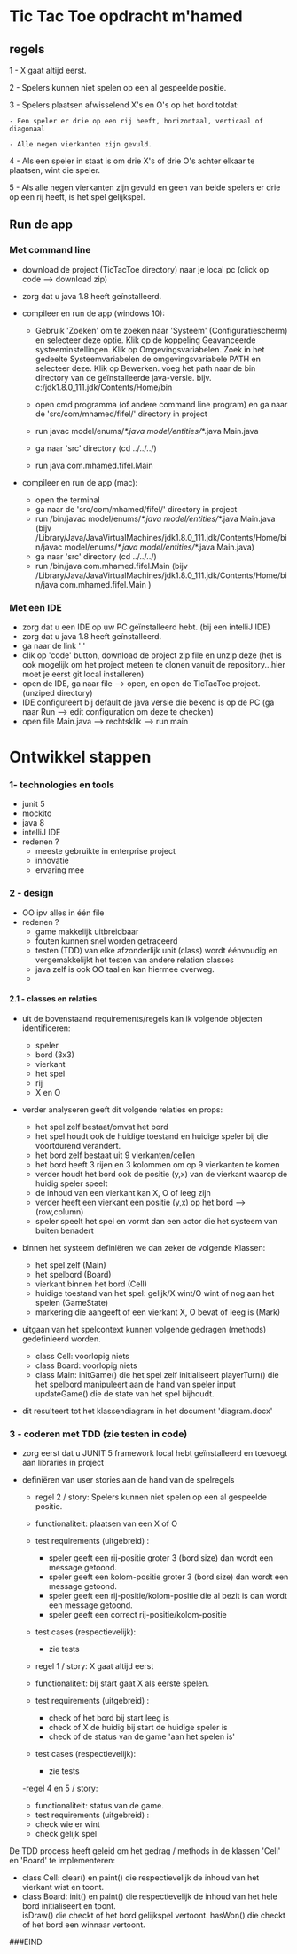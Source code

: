 # Tic Tac Toe opdracht m'hamed

## regels

1 - X gaat altijd eerst.

2 - Spelers kunnen niet spelen op een al gespeelde positie.

3 - Spelers plaatsen afwisselend X's en O's op het bord totdat:

    - Een speler er drie op een rij heeft, horizontaal, verticaal of diagonaal

    - Alle negen vierkanten zijn gevuld.

4 - Als een speler in staat is om drie X's of drie O's achter elkaar te plaatsen, wint die speler.

5 - Als alle negen vierkanten zijn gevuld en geen van beide spelers er drie op een rij heeft, is het spel gelijkspel.



## Run de app
### Met command line
- download de project (TicTacToe directory) naar je local pc (click op code --> download zip)
- zorg dat u java 1.8 heeft geïnstalleerd.
- compileer en run de app (windows 10):
  - Gebruik 'Zoeken' om te zoeken naar 'Systeem' (Configuratiescherm) en selecteer deze optie.
  Klik op de koppeling Geavanceerde systeeminstellingen.
  Klik op Omgevingsvariabelen. Zoek in het gedeelte Systeemvariabelen de omgevingsvariabele PATH en selecteer deze. Klik op Bewerken. voeg het path naar de bin directory van de geïnstalleerde java-versie. bijv. c:/jdk1.8.0_111.jdk/Contents/Home/bin
    
  - open cmd programma (of andere command line program) en ga naar de 'src/com/mhamed/fifel/' directory in project
  - run  javac model/enums/*\*.java model/entities/*\*.java Main.java
  - ga naar 'src' directory (cd ../../../)
  - run  java com.mhamed.fifel.Main
    
- compileer en run de app (mac):
  - open the terminal
  - ga naar de 'src/com/mhamed/fifel/' directory in project
  - run <installatie directory van java>/bin/javac  model/enums/*\*.java model/entities/*\*.java Main.java
    (bijv /Library/Java/JavaVirtualMachines/jdk1.8.0_111.jdk/Contents/Home/bin/javac  model/enums/*\*.java model/entities/*\*.java Main.java)
  - ga naar 'src' directory (cd ../../../)
  - run <installatie directory van java>/bin/java com.mhamed.fifel.Main
    (bijv /Library/Java/JavaVirtualMachines/jdk1.8.0_111.jdk/Contents/Home/bin/java com.mhamed.fifel.Main )
    
### Met een IDE
- zorg dat u een IDE op uw PC geïnstalleerd hebt. (bij een intelliJ IDE)
- zorg dat u java 1.8 heeft geïnstalleerd. 
- ga naar de link '  '
- clik op 'code' button, download de project zip file en unzip deze
  (het is ook mogelijk om het project meteen te clonen vanuit de repository...hier moet je eerst git local installeren)
- open de IDE, ga naar file --> open, en open de TicTacToe project. (unziped directory)
- IDE configureert bij default de java versie die bekend is op de PC (ga naar Run --> edit configuration om deze te checken)
- open file Main.java  --> rechtsklik -->  run main




# Ontwikkel stappen
### 1\- technologies en tools
- junit 5
- mockito
- java 8
- intelliJ IDE
- redenen ? 
  - meeste gebruikte in enterprise project
  - innovatie
  - ervaring mee



### 2 - design
- OO ipv alles in één file
- redenen ?
  - game makkelijk uitbreidbaar
  - fouten kunnen snel worden getraceerd
  - testen (TDD) van elke afzonderlijk unit (class) wordt éénvoudig en vergemakkelijkt het testen van andere relation classes
  - java zelf is ook OO taal en kan hiermee overweg.
  - 

#### 2.1 - classes en relaties
- uit de bovenstaand requirements/regels kan ik volgende objecten identificeren:
  - speler 
  - bord (3x3)
  - vierkant
  - het spel
  - rij
  - X en O
  
- verder analyseren geeft dit volgende relaties en props:
  - het spel zelf bestaat/omvat het bord
  - het spel houdt ook de huidige toestand en huidige speler bij die voortdurend verandert. 
  - het bord zelf bestaat uit 9 vierkanten/cellen
  - het bord heeft 3 rijen en 3 kolommen om op 9 vierkanten te komen
  - verder houdt het bord ook de positie (y,x) van de vierkant waarop de huidig speler speelt
  - de inhoud van een vierkant kan X, O of leeg zijn
  - verder heeft een vierkant een positie (y,x) op het bord --> (row,column)
  - speler speelt het spel en vormt dan een actor die het systeem van buiten benadert
  
- binnen het systeem definiëren we dan zeker de volgende Klassen: 
  - het spel zelf (Main)
  - het spelbord (Board)
  - vierkant binnen het bord (Cell)
  - huidige toestand van het spel: gelijk/X wint/O wint of nog aan het spelen (GameState)
  - markering die aangeeft of een vierkant X, O bevat of leeg is (Mark)

- uitgaan van het spelcontext kunnen volgende gedragen (methods) gedefinieerd worden.
  - class Cell: voorlopig niets 
  - class Board: voorlopig niets
  - class Main:  initGame() die het spel zelf initialiseert
                 playerTurn() die het spelbord manipuleert aan de hand van speler input 
                 updateGame() die de state van het spel bijhoudt.

- dit resulteert tot het klassendiagram in het document 'diagram.docx'

### 3 - coderen met TDD (zie testen in code)
- zorg eerst dat u JUNIT 5 framework local hebt geïnstalleerd en toevoegt aan libraries in project
- definiëren van user stories aan de hand van de spelregels
  - regel 2 / story: Spelers kunnen niet spelen op een al gespeelde positie.
  - functionaliteit: plaatsen van een X of O
  - test requirements (uitgebreid) : 
    - speler geeft een rij-positie groter 3 (bord size) dan wordt een message getoond.
    - speler geeft een kolom-positie groter 3 (bord size) dan wordt een message getoond.
    - speler geeft een rij-positie/kolom-positie die al bezit is dan wordt een message getoond.
    - speler geeft een correct rij-positie/kolom-positie
  - test cases (respectievelijk):
    - zie tests
  
  - regel 1 / story: X gaat altijd eerst
  - functionaliteit: bij start gaat X als eerste spelen.
  - test requirements (uitgebreid) : 
    - check of het bord bij start leeg is
    - check of X de huidig bij start de huidige speler is
    - check of de status van de game 'aan het spelen is'
  - test cases (respectievelijk):
    - zie tests

  -regel 4 en 5 / story: 
  - functionaliteit: status van de game.
  - test requirements (uitgebreid) :
   - check wie er wint
   - check gelijk spel


De TDD process heeft geleid om het gedrag / methods in de klassen 'Cell' en 'Board' te implementeren:
  - class Cell: clear() en paint() die respectievelijk de inhoud van het vierkant wist en toont.
  - class Board: init() en paint() die respectievelijk de inhoud van het hele bord initialiseert en toont.  
                 isDraw() die checkt of het bord gelijkspel vertoont.
                 hasWon() die checkt of het bord een winnaar vertoont. 



###EIND